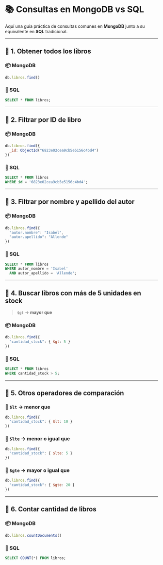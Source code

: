 
# 📚 Consultas en MongoDB vs SQL

Aquí una guía práctica de consultas comunes en **MongoDB** junto a su equivalente en **SQL** tradicional.

---

## 🔹 1. Obtener todos los libros

### 📦 MongoDB
```javascript
db.libros.find()
```

### 🧮 SQL
```sql
SELECT * FROM libros;
```

---

## 🔹 2. Filtrar por ID de libro

### 📦 MongoDB
```javascript
db.libros.find({
  _id: ObjectId("6823e02cea9cb5e5156c4bd4")
})
```

### 🧮 SQL
```sql
SELECT * FROM libros 
WHERE id = '6823e02cea9cb5e5156c4bd4';
```

---

## 🔹 3. Filtrar por nombre y apellido del autor

### 📦 MongoDB
```javascript
db.libros.find({
  "autor.nombre": "Isabel",
  "autor.apellido": "Allende"
})
```

### 🧮 SQL
```sql
SELECT * FROM libros 
WHERE autor_nombre = 'Isabel' 
  AND autor_apellido = 'Allende';
```

---

## 🔹 4. Buscar libros con más de 5 unidades en stock

> `$gt` → **mayor que**

### 📦 MongoDB
```javascript
db.libros.find({
  "cantidad_stock": { $gt: 5 }
})
```

### 🧮 SQL
```sql
SELECT * FROM libros 
WHERE cantidad_stock > 5;
```

---

## 🔹 5. Otros operadores de comparación

### 🔸 `$lt` → menor que
```javascript
db.libros.find({
  "cantidad_stock": { $lt: 10 }
})
```

### 🔸 `$lte` → menor o igual que
```javascript
db.libros.find({
  "cantidad_stock": { $lte: 5 }
})
```

### 🔸 `$gte` → mayor o igual que
```javascript
db.libros.find({
  "cantidad_stock": { $gte: 20 }
})
```

---

## 🔹 6. Contar cantidad de libros

### 📦 MongoDB
```javascript
db.libros.countDocuments()
```

### 🧮 SQL
```sql
SELECT COUNT(*) FROM libros;
```

